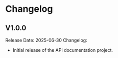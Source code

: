 # Changelog

## V1.0.0

Release Date: 2025-06-30
Changelog:

* Initial release of the API documentation project.
